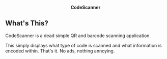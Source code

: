 <p align="center"><strong>CodeScanner</strong></p>

## What's This?

CodeScanner is a dead simple QR and barcode scanning application.

This simply displays what type of code is scanned and what information is encoded within. That's it. No ads, nothing annoying.
